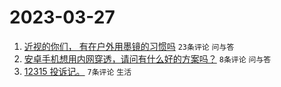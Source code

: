# 2023-03-27

1. [近视的你们， 有在户外用墨镜的习惯吗](https://www.v2ex.com/t/927385) `23条评论` `问与答`
1. [安卓手机想用内网穿透，请问有什么好的方案吗？](https://www.v2ex.com/t/927387) `8条评论` `问与答`
1. [12315 投诉记。](https://www.v2ex.com/t/927388) `7条评论` `生活`
